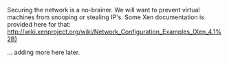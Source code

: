 Securing the network is a no-brainer. We will want to prevent virtual machines from snooping or stealing IP's. Some Xen documentation is provided here for that: http://wiki.xenproject.org/wiki/Network_Configuration_Examples_(Xen_4.1%2B)

... adding more here later.
